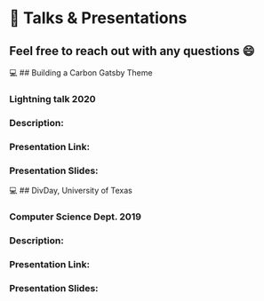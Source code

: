 # 📢 Talks & Presentations
Feel free to reach out with any questions 😄
---------------------------------
💻  ## Building a Carbon Gatsby Theme
### Lightning talk 2020

  ### Description:

  ### Presentation Link:

  ### Presentation Slides:  
  
💻  ## DivDay, University of Texas 
### Computer Science Dept. 2019

  ### Description:

  ### Presentation Link:

  ### Presentation Slides:  
